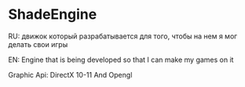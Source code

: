# ShadeEngine
RU: движок который разрабатывается для того, чтобы на нем я мог делать свои игры

EN: Engine that is being developed so that I can make my games on it

Graphic Api: DirectX 10-11 And Opengl
